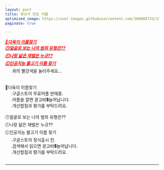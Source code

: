```yaml
---
layout: post
title: 완규가 만든 어플
optimized_image: https://user-images.githubusercontent.com/100888733/156873485-6f0f85dd-b458-4204-a629-91d4c2fccc7f.jpg
paginate: true

---
```

 [<span style="color:red">***💯다육이 이름찾기***</span>](https://da6.netlify.app/#.Yh3cF7Jc.kakaotalk)<br>
 [<span style="color:red">***🕒얼굴로 보는 나의 범죄 유형은??***</span>](https://facescience.netlify.app/)<br>
 [<span style="color:red">***🕗나랑 닮은 재벌은 누규??***</span>](https://richguy.netlify.app/)<br>
 [<span style="color:red">***🕦인공지능 물고기 이름 찾기***</span>](https://fishname.netlify.app/)<br>
&nbsp;&nbsp;&nbsp;&nbsp;&nbsp;.위의 빨강색을 눌러주세요...<br>
<br>
<br>
💯다육이 이름찾기<br>
&nbsp;&nbsp;&nbsp;&nbsp;&nbsp;.구글스토어 무료어플 판매중.<br>
&nbsp;&nbsp;&nbsp;&nbsp;&nbsp;.어플을 깔면 광고비💲늘어납니다.<br>
&nbsp;&nbsp;&nbsp;&nbsp;&nbsp;.개선할점과 평가를 부탁드려요.<br>
<br>
🕒얼굴로 보는 나의 범죄 유형은??<br>
🕗나랑 닮은 재벌은 누규??<br>
🕦인공지능 물고기 이름 찾기<br>
&nbsp;&nbsp;&nbsp;&nbsp;&nbsp;.구글스토어 정식출시 전.<br>
&nbsp;&nbsp;&nbsp;&nbsp;&nbsp;.검색해서 읽으면 광고비💲늘어납니다.<br>
&nbsp;&nbsp;&nbsp;&nbsp;&nbsp;.개선할점과 평가를 부탁드려요.<br>
<br>

---
